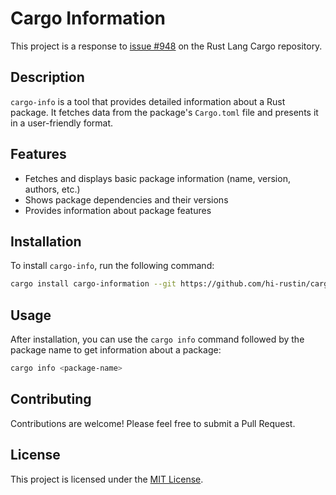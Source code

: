 # Cargo Information

This project is a response to [issue #948](https://github.com/rust-lang/cargo/issues/948) on the Rust Lang Cargo repository.

## Description

`cargo-info` is a tool that provides detailed information about a Rust package. It fetches data from the package's `Cargo.toml` file and presents it in a user-friendly format.

## Features

- Fetches and displays basic package information (name, version, authors, etc.)
- Shows package dependencies and their versions
- Provides information about package features

## Installation

To install `cargo-info`, run the following command:

```bash
cargo install cargo-information --git https://github.com/hi-rustin/cargo-information.git
```

## Usage

After installation, you can use the `cargo info` command followed by the package name to get information about a package:

```bash
cargo info <package-name>
```

## Contributing

Contributions are welcome! Please feel free to submit a Pull Request.

## License

This project is licensed under the [MIT License](./LICENSE).
